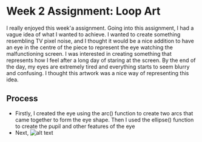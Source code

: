 # Week 2 Assignment: Loop Art

I really enjoyed this week'a assignment. Going into this assignment, I had a vague idea of what I wanted to achieve. I wanted to create something resembling TV pixel noise, and I thought it would be a nice addition to have an eye in the centre of the piece to represent the eye watching the malfunctioning screen. I was interested in creating something that represents how I feel after a long day of staring at the screen. By the end of the day, my eyes are extremely tired and everything starts to seem blurry and confusing. I thought this artwork was a nice way of representing this idea.

## Process

- Firstly, I created the eye using the arc() function to create two arcs that came together to form the eye shape. Then I used the ellipse() function to create the pupil and other features of the eye
- Next,
![alt text]()
